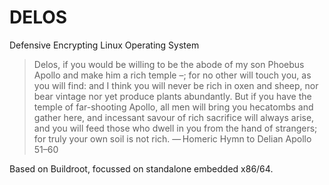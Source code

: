 # DELOS
Defensive Encrypting Linux Operating System

> Delos, if you would be willing to be the abode of my son Phoebus Apollo and make him a rich temple –; for no other will touch you, as you will find: and I think you will never be rich in oxen and sheep, nor bear vintage nor yet produce plants abundantly. But if you have the temple of far-shooting Apollo, all men will bring you hecatombs and gather here, and incessant savour of rich sacrifice will always arise, and you will feed those who dwell in you from the hand of strangers; for truly your own soil is not rich.
>— Homeric Hymn to Delian Apollo 51–60

Based on Buildroot, focussed on standalone embedded x86/64.
